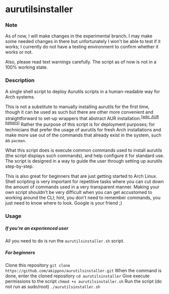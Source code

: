 # aurutilsinstaller

### Note

As of now, I will make changes in the experimental branch. I may make some needed changes in there but unfortunately I won't be able to test if it works; I currently do not have a testing environment to confirm whether it works or not.

Also, please read text warnings carefully. The script as of now is not in a 100% working state.

### Description

A single shell script to deploy Aurutils scripts in a human-readable way for Arch systems. 

This is not a substitute to manually installing aurutils for the first time, though it can be used as such but there are other more convenient and straightforward to set-up wrappers that abstract AUR installation.<sup>[[wiki: AUR helpers](https://wiki.archlinux.org/title/AUR_helpers)]</sup> Rather the purpose of this script is for deployment purposes; for technicians that prefer the usage of aurutils for fresh Arch installations and make more use out of the commands that already exist in the system, such as `pacman`.

What this script does is execute common commands used to install aurutils (the script displays such commands), and help configure it for standard use. The script is designed in a way to guide the user through setting up aurutils step-by-step.

This is also great for beginners that are just getting started to Arch Linux. Shell scripting is very important for repetitive tasks where you can cut down the amount of commands used in a very transparent manner. Making your own script shouldn't be very difficult when you can get accustomed to working around the CLI; hint, you don't need to remember commands, you just need to know where to look. Google is your friend ;)

### Usage
##### If you're an experienced user
All you need to do is run the `aurutilsinstaller.sh` script.

##### For beginners
Clone this repository
`git clone https://github.com/akippnn/aurutilsinstaller.git`
When the command is done, enter the cloned repository
`cd aurutilsinstaller`
Give execute permissions to the script
`chmod +x aurutilsinstaller.sh`
Run the script (do not run as sudo/root)
`./aurutilsinstaller.sh`
